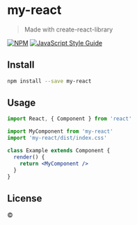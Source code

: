 # my-react

> Made with create-react-library

[![NPM](https://img.shields.io/npm/v/my-react.svg)](https://www.npmjs.com/package/my-react) [![JavaScript Style Guide](https://img.shields.io/badge/code_style-standard-brightgreen.svg)](https://standardjs.com)

## Install

```bash
npm install --save my-react
```

## Usage

```jsx
import React, { Component } from 'react'

import MyComponent from 'my-react'
import 'my-react/dist/index.css'

class Example extends Component {
  render() {
    return <MyComponent />
  }
}
```

## License

 © [](https://github.com/)
